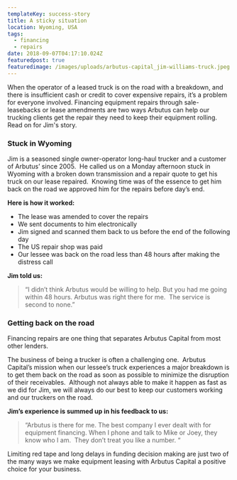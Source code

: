 ```yaml
---
templateKey: success-story
title: A sticky situation
location: Wyoming, USA
tags:
  - financing
  - repairs
date: 2018-09-07T04:17:10.024Z
featuredpost: true
featuredimage: /images/uploads/arbutus-capital_jim-williams-truck.jpeg
---
```

When the operator of a leased truck is on the road with a breakdown, and there is insufficient cash or credit to cover expensive repairs, it’s a problem for everyone involved. Financing equipment repairs through sale-leasebacks or lease amendments are two ways Arbutus can help our trucking clients get the repair they need to keep their equipment rolling. Read on for Jim's story.

### **Stuck in Wyoming**

Jim is a seasoned single owner-operator long-haul trucker and a customer of Arbutus’ since 2005.  He called us on a Monday afternoon stuck in Wyoming with a broken down transmission and a repair quote to get his truck on our lease repaired.  Knowing time was of the essence to get him back on the road we approved him for the repairs before day’s end.

**Here is how it worked:**

* The lease was amended to cover the repairs
* We sent documents to him electronically
* Jim signed and scanned them back to us before the end of the following day  
* The US repair shop was paid
* Our lessee was back on the road less than 48 hours after making the distress call

**Jim told us:**

> “I didn’t think Arbutus would be willing to help. But you had me going within 48 hours. Arbutus was right there for me.  The service is second to none.”

### **Getting back on the road**

Financing repairs are one thing that separates Arbutus Capital from most other lenders. 

The business of being a trucker is often a challenging one.  Arbutus Capital’s mission when our lessee’s truck experiences a major breakdown is to get them back on the road as soon as possible to minimize the disruption of their receivables.  Although not always able to make it happen as fast as we did for Jim, we will always do our best to keep our customers working and our truckers on the road.

**Jim’s experience is summed up in his feedback to us:**

> “Arbutus is there for me. The best company I ever dealt with for equipment financing. When I phone and talk to Mike or Joey, they know who I am.  They don’t treat you like a number. “

Limiting red tape and long delays in funding decision making are just two of the many ways we make equipment leasing with Arbutus Capital a positive choice for your business.